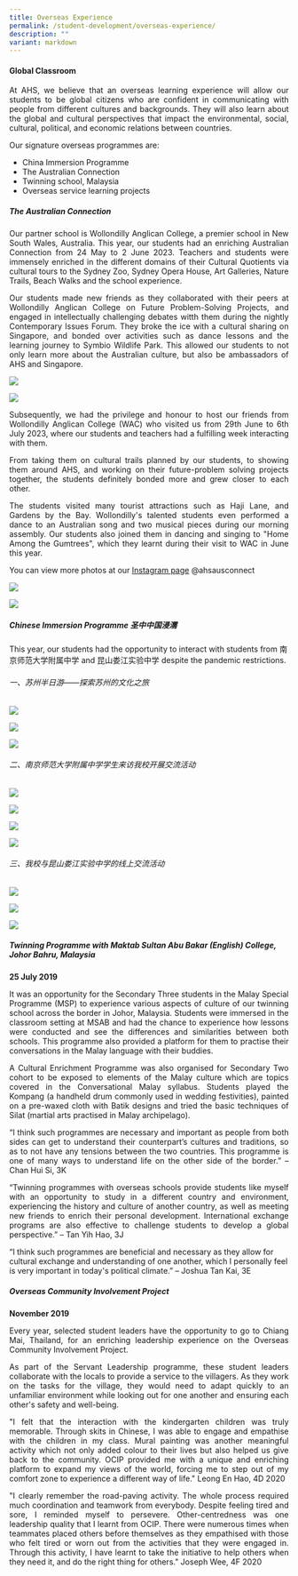 ```yaml
---
title: Overseas Experience
permalink: /student-development/overseas-experience/
description: ""
variant: markdown
---
```

#### Global Classroom 
<p align="justify">
At AHS, we believe that an overseas learning experience will allow our students to be global citizens who are confident in communicating with people from different cultures and backgrounds. They will also learn about the global and cultural perspectives that impact the environmental, social, cultural, political, and economic relations between countries.</p>

Our signature overseas programmes are:
* China Immersion Programme
* The Australian Connection
* Twinning school, Malaysia
* Overseas service learning projects

##### The Australian Connection
<p align="justify">
Our partner school is Wollondilly Anglican College, a premier school in New South Wales, Australia. This year, our students had an enriching Australian Connection from 24 May to 2 June 2023. Teachers and students were immensely enriched in the different domains of their Cultural Quotients via cultural tours to the Sydney Zoo, Sydney Opera House, Art Galleries, Nature Trails, Beach Walks and the school experience. </p>

<p align="justify">
Our students made new friends as they collaborated with their peers at Wollondilly Anglican College on Future Problem-Solving Projects, and engaged in intellectually challenging debates witth them during the nightly Contemporary Issues Forum. They broke the ice with a cultural sharing on Singapore, and bonded over activities such as dance lessons and the learning journey to Symbio Wildlife Park. This allowed our students to not only learn more about the Australian culture, but also be ambassadors of AHS and Singapore.</p>

![](/images/Student%20Development/Overseas%20Experience/2023_Chinese_Immersion_11.jpg)

![](/images/Student%20Development/Overseas%20Experience/2023_Chinese_Immersion_13.jpg)

<p align="justify">
Subsequently, we had the privilege and honour to host our friends from Wollondilly Anglican College (WAC) who visited us from 29th June to 6th July 2023, where our students and teachers had a fulfilling week interacting with them.</p>
<p align="justify">
From taking them on cultural trails planned by our students, to showing them around AHS, and working on their future-problem solving projects together, the students definitely bonded more and grew closer to each other.</p>
<p align="justify">
The students visited many tourist attractions such as Haji Lane, and Gardens by the Bay. Wollondilly's talented students even performed a dance to an Australian song and two musical pieces during our morning assembly. Our students also joined them in dancing and singing to "Home Among the Gumtrees", which they learnt during their visit to WAC in June this year.</p>

You can view more photos at our [Instagram page](https://www.instagram.com/ahsausconnect/?igshid=OGQ5ZDc2ODk2ZA%3D%3D) @ahsausconnect

![](/images/Student%20Development/Overseas%20Experience/2023_Chinese_Immersion_14.jpg)

![](/images/Student%20Development/Overseas%20Experience/2023_Chinese_Immersion_12.jpg)

##### Chinese Immersion Programme 圣中中国浸濡
This year, our students had the opportunity to interact with students from 南京师范大学附属中学 and 昆山娄江实验中学 despite the pandemic restrictions. 

###### 一、苏州半日游——探索苏州的文化之旅
![](/images/Student%20Development/Overseas%20Experience/2023_Chinese_Immersion_01.jpg)

![](/images/Student%20Development/Overseas%20Experience/2023_Chinese_Immersion_02.jpg)

![](/images/Student%20Development/Overseas%20Experience/2023_Chinese_Immersion_03.jpg)

###### 二、南京师范大学附属中学学生来访我校开展交流活动
![](/images/Student%20Development/Overseas%20Experience/2023_Chinese_Immersion_04.jpg)

![](/images/Student%20Development/Overseas%20Experience/2023_Chinese_Immersion_05.jpg)

![](/images/Student%20Development/Overseas%20Experience/2023_Chinese_Immersion_06.jpg)

![](/images/Student%20Development/Overseas%20Experience/2023_Chinese_Immersion_07.jpg)

###### 三、我校与昆山娄江实验中学的线上交流活动
![](/images/Student%20Development/Overseas%20Experience/2023_Chinese_Immersion_08.jpg)

![](/images/Student%20Development/Overseas%20Experience/2023_Chinese_Immersion_09.jpg)

![](/images/Student%20Development/Overseas%20Experience/2023_Chinese_Immersion_10.jpg)
			
##### Twinning Programme with Maktab Sultan Abu Bakar (English) College, Johor Bahru, Malaysia
  
**25 July 2019**
<p align="justify">
It was an opportunity for the Secondary Three students in the Malay Special Programme (MSP) to experience various aspects of culture of our twinning school across the border in Johor, Malaysia. Students were immersed in the classroom setting at MSAB and had the chance to experience how lessons were conducted and see the differences and similarities between both schools. This programme also provided a platform for them to practise their conversations in the Malay language with their buddies.</p>

<p align="justify">
A Cultural Enrichment Programme was also organised for Secondary Two cohort to be exposed to elements of the Malay culture which are topics covered in the Conversational Malay syllabus. Students played the Kompang (a handheld drum commonly used in wedding festivities), painted on a pre-waxed cloth with Batik designs and tried the basic techniques of Silat (martial arts practised in Malay archipelago).</p>

<p align="justify">
“I think such programmes are necessary and important as people from both sides can get to understand their counterpart’s cultures and traditions, so as to not have any tensions between the two countries. This programme is one of many ways to understand life on the other side of the border.” – Chan Hui Si, 3K</p>

<p align="justify">
“Twinning programmes with overseas schools provide students like myself with an opportunity to study in a different country and environment, experiencing the history and culture of another country, as well as meeting new friends to enrich their personal development. International exchange programs are also effective to challenge students to develop a global perspective.” – Tan Yih Hao, 3J</p>

<p>“I think such programmes are beneficial and necessary as they allow for cultural exchange and understanding of one another, which I personally feel is very important in today's political climate.” – Joshua Tan Kai, 3E</p>
				
##### Overseas Community Involvement Project
      
**November 2019**
<p align="justify">
Every year, selected student leaders have the opportunity to go to Chiang Mai, Thailand, for an enriching leadership experience on the Overseas Community Involvement Project.</p>

<p align="justify">
As part of the Servant Leadership programme, these student leaders collaborate with the locals to provide a service to the villagers. As they work on the tasks for the village, they would need to adapt quickly to an unfamiliar environment while looking out for one another and ensuring each other's safety and well-being.</p>

<p align="justify">
"I felt that the interaction with the kindergarten children was truly memorable. Through skits in Chinese, I was able to engage and empathise with the children in my class. Mural painting was another meaningful activity which not only added colour to their lives but also helped us give back to the community. OCIP provided me with a unique and enriching platform to expand my views of the world, forcing me to step out of my comfort zone to experience a different way of life." Leong En Hao, 4D 2020</p>
 
<p align="justify">
"I clearly remember the road-paving activity. The whole process required much coordination and teamwork from everybody. Despite feeling tired and sore, I reminded myself to persevere.  Other-centredness was one leadership quality that I learnt from OCIP. There were numerous times when teammates placed others before themselves as they empathised with those who felt tired or worn out from the activities that they were engaged in.  Through this activity, I have learnt to take the initiative to help others when they need it, and do the right thing for others." Joseph Wee, 4F 2020</p>
